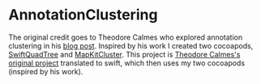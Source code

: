 AnnotationClustering
======================

The original credit goes to Theodore Calmes who explored annotation clustering in his [blog post](https://thoughtbot.com/blog/how-to-handle-large-amounts-of-data-on-maps). Inspired by his work I created two cocoapods, [SwiftQuadTree](https://github.com/anconaesselmann/SwiftQuadTree) and [MapKitCluster](https://github.com/anconaesselmann/MapKitCluster). This project is [Theodore Calmes's original project](https://github.com/thoughtbot/TBAnnotationClustering) translated to swift, which then uses my two cocoapods (inspired by his work).
